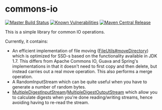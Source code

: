 # commons-io

[![Master Build Status][build-badge]][build-link]
[![Known Vulnerabilities][vulnerabilities-badge]][vulnerabilities-link]
[![Maven Central Release][release-badge]][release-link]

This is a simple library for common IO operations.

Currently, it contains:
- An efficient implementation of file moving ([FileUtils#moveDirectory](https://github.com/carlspring/commons-io/blob/master/src/main/java/org/carlspring/commons/io/FileUtils.java)) which is optimized for SSD-s based on the functionality available in JDK 1.7.
  This differs from Apache Commons IO, Guava and Spring's implementations in that it doesn't need to first copy and then delete,
  but instead carries out a real move operation. This also performs a merge operation.
- A RandomInputStream which can be quite useful when you have to generate a number of random bytes.
- [MultipleDigestInputStream](https://github.com/carlspring/commons-io/blob/master/src/main/java/org/carlspring/commons/io/MultipleDigestInputStream.java)/[MultipleDigestOutputStream](https://github.com/carlspring/commons-io/blob/master/src/main/java/org/carlspring/commons/io/MultipleDigestOutputStream.java) which allow you to calculate digests when you're done reading/writing streams, hence avoiding having to re-read the stream.

[build-link]: https://jenkins.carlspring.org/blue/organizations/jenkins/opensource%2Fcommons-io/activity?branch=master
[build-badge]: https://jenkins.carlspring.org/buildStatus/icon?job=opensource%2Fcommons-io%2Fmaster
[vulnerabilities-link]: https://snyk.io/test/github/carlspring/commons-io/
[vulnerabilities-badge]: https://snyk.io/test/github/carlspring/commons-io/badge.svg
[release-link]: http://repo2.maven.org/maven2/org/carlspring/commons/commons-io/
[release-badge]: https://img.shields.io/maven-central/v/org.carlspring.commons/commons-io.svg
